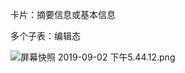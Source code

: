 卡片：摘要信息或基本信息

多个子表：编辑态


![屏幕快照 2019-09-02 下午5.44.12.png](http://design.yonyoucloud.com/static/yuque/0/2019/png/85184/1567417531770-2e2b681b-3097-4dbf-843e-25a11b044a02.png#align=left&display=inline&height=1304&name=%E5%B1%8F%E5%B9%95%E5%BF%AB%E7%85%A7%202019-09-02%20%E4%B8%8B%E5%8D%885.44.12.png&originHeight=1304&originWidth=2620&size=200402&status=done&width=2620)